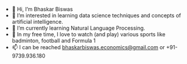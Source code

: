 - 👋 Hi, I’m Bhaskar Biswas
- 👀 I’m interested in learning data science techniques and concepts of artificial intelligence.
- 🌱 I’m currently learning Natural Language Processing.
- 💞️ In my free time, I love to watch (and play) various sports like badminton, football and Formula 1
- 📫 I can be reached bhaskarbiswas.economics@gmail.com or +91-9739.936.180

<!---
BhaskarBiswas/BhaskarBiswas is a ✨ special ✨ repository because its `README.md` (this file) appears on your GitHub profile.
You can click the Preview link to take a look at your changes.
--->
